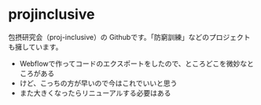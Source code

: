 # projinclusive
包摂研究会（proj-inclusive）の Githubです。「防窮訓練」などのプロジェクトも擁しています。

- Webflowで作ってコードのエクスポートをしたので、ところどこを微妙なところがある
- けど、こっちの方が早いので今はこれでいいと思う
- また大きくなったらリニューアルする必要はある
